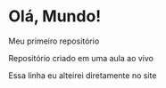 # Olá, Mundo!
 Meu primeiro repositório

Repositório criado em uma aula ao vivo

Essa linha eu alteirei diretamente no site
